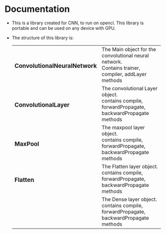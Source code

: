 <h1 text-align="center">Documentation</h1>
<ul>
<li><p> This is a library created for CNN, to run on opencl. This library is portable and can be used on any device with GPU.</p></li>
  <li><p>The structure of this library is:</p></li>
  <table>
    <tr>
      <td>
        <h3>ConvolutionalNeuralNetwork</h3>
      </td>
      <td>
        The Main object for the convolutional neural network. <br>Contains trainer, compiler, addLayer methods
      </td>
    </tr>
     <tr>
      <td>
        <h3>ConvolutionalLayer</h3>
      </td>
      <td>
        The convolutional Layer object.<br> contains compile, forwardPropagate, backwardPropagate methods
      </td>
    </tr>
    <tr>
      <td>
        <h3>MaxPool</h3>
      </td>
      <td>
        The maxpool layer object.<br> contains compile, forwardPropagate, backwardPropagate methods
      </td>
    </tr>
        <tr>
      <td>
        <h3>Flatten</h3>
      </td>
      <td>
        The Flatten layer object.<br> contains compile, forwardPropagate, backwardPropagate methods
      </td>
    </tr>
     <tr>
      <td>
        <h3Dense</h3>
      </td>
      <td>
        The Dense layer object.<br> contains compile, forwardPropagate, backwardPropagate methods
      </td>
    </tr>
    
    
  </table>
 </ul>
